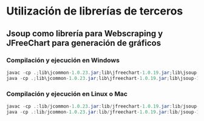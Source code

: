 # Utilización de librerías de terceros

## Jsoup como librería para Webscraping y JFreeChart para generación de gráficos

### Compilación y ejecución en Windows
```java
javac -cp .;lib\jcommon-1.0.23.jar;lib\jfreechart-1.0.19.jar;lib\jsoup-1.13.1.jar covid19\JVentana.java 
java -cp .;lib\jcommon-1.0.23.jar;lib\jfreechart-1.0.19.jar;lib\jsoup-1.13.1.jar covid19.JVentana 
```
### Compilación y ejecución en Linux o Mac
```java
javac -cp .:lib/jcommon-1.0.23.jar:lib/jfreechart-1.0.19.jar:lib/jsoup-1.13.1.jar covid19/JVentana.java 
java -cp .:lib/jcommon-1.0.23.jar:lib/jfreechart-1.0.19.jar:lib/jsoup-1.13.1.jar covid19.JVentana 
```